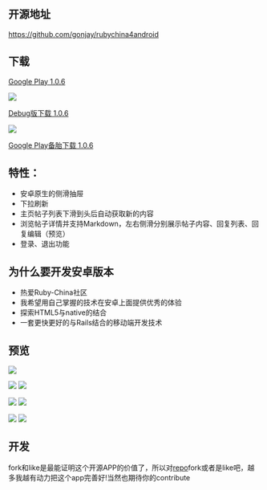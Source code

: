 ## 开源地址
  https://github.com/gonjay/rubychina4android

## 下载

  [Google Play 1.0.6](https://play.google.com/store/apps/details?id=org.rubychina.app)
  
  ![](https://raw.github.com/gonjay/rubychina4android/master/shots/signed-apk.png)
  
  [Debug版下载 1.0.6](https://github.com/gonjay/rubychina4android/blob/master/app/build/apk/app-debug-unaligned.apk?raw=true)
  
  ![](https://raw.github.com/gonjay/rubychina4android/master/shots/unsigned-apk.png)
  
  [Google Play备胎下载 1.0.6](https://github.com/gonjay/rubychina4android/blob/master/app/build/apk/app-signed.apk?raw=true)
  

## 特性：

 * 安卓原生的侧滑抽屉
 * 下拉刷新
 * 主页帖子列表下滑到头后自动获取新的内容
 * 浏览帖子详情并支持Markdown，左右侧滑分别展示帖子内容、回复列表、回复编辑（预览）
 * 登录、退出功能

## 为什么要开发安卓版本

 * 热爱Ruby-China社区
 * 我希望用自己掌握的技术在安卓上面提供优秀的体验
 * 探索HTML5与native的结合
 * 一套更快更好的与Rails结合的移动端开发技术

## 预览

![](http://rubychina.qiniudn.com/Screenshot_2014-02-12-12-33-06.png?imageView2/1/w/300/h/550)

![](http://rubychina.qiniudn.com/media-20140204%20(1).png?imageView2/1/w/300/h/550) ![](http://rubychina.qiniudn.com/device-2014-02-10-232412.png?imageView2/1/w/300/h/550)

![](http://rubychina.qiniudn.com/media-20140204.png?imageView2/1/w/300/h/550) ![](http://rubychina.qiniudn.com/device-2014-02-07-135606.png?imageView2/1/w/300/h/550)

![](http://rubychina.qiniudn.com/media-20140204%20(2).png?imageView2/1/w/300/h/550) ![](http://rubychina.qiniudn.com/media-20140204%20(3).png?imageView2/1/w/300/h/550)

## 开发

  fork和like是最能证明这个开源APP的价值了，所以对[repo](https://github.com/gonjay/rubychina4android)fork或者是like吧，越多我越有动力把这个app完善好!当然也期待你的contribute
